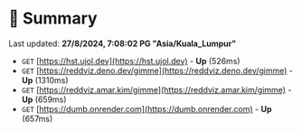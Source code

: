 # 📖 Summary
Last updated: **27/8/2024, 7:08:02 PG "Asia/Kuala_Lumpur"**

- `GET` [https://hst.ujol.dev](https://hst.ujol.dev) - **Up** (526ms)
- `GET` [https://reddviz.deno.dev/gimme](https://reddviz.deno.dev/gimme) - **Up** (1310ms)
- `GET` [https://reddviz.amar.kim/gimme](https://reddviz.amar.kim/gimme) - **Up** (659ms)
- `GET` [https://dumb.onrender.com](https://dumb.onrender.com) - **Up** (657ms)
